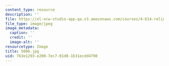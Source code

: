 ```yaml
---
content_type: resource
description: ''
file: https://ol-ocw-studio-app-qa.s3.amazonaws.com/courses/4-614-religious-architecture-and-islamic-cultures-fall-2002/763e1293e2007ec701d01b31ecdd4790_5086.jpg
file_type: image/jpeg
image_metadata:
  caption: ''
  credit: ''
  image-alt: ''
resourcetype: Image
title: 5086.jpg
uid: 763e1293-e200-7ec7-01d0-1b31ecdd4790
---
```


